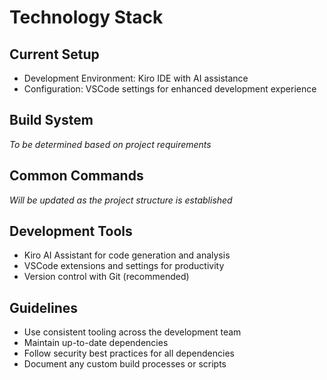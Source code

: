 # Technology Stack

## Current Setup
- Development Environment: Kiro IDE with AI assistance
- Configuration: VSCode settings for enhanced development experience

## Build System
*To be determined based on project requirements*

## Common Commands
*Will be updated as the project structure is established*

## Development Tools
- Kiro AI Assistant for code generation and analysis
- VSCode extensions and settings for productivity
- Version control with Git (recommended)

## Guidelines
- Use consistent tooling across the development team
- Maintain up-to-date dependencies
- Follow security best practices for all dependencies
- Document any custom build processes or scripts